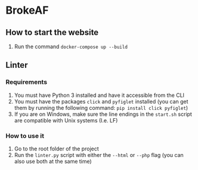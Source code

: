 # BrokeAF

## How to start the website

1. Run the command `docker-compose up --build`

## Linter

### Requirements

1. You must have Python 3 installed and have it accessible from the CLI
2. You must have the packages `click` and `pyfiglet` installed (you can get them by running the following command: `pip install click pyfiglet`)
3. If you are on Windows, make sure the line endings in the `start.sh` script are compatible with Unix systems (I.e. LF)

### How to use it

1. Go to the root folder of the project
2. Run the `linter.py` script with either the `--html` or `--php` flag (you can also use both at the same time)
